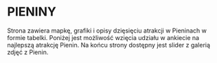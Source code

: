 # PIENINY
Strona zawiera mapkę, grafiki i opisy dzięsięciu atrakcji w Pieninach w formie tabelki. Poniżej jest możliwość wzięcia udziału w ankiecie na najlepszą atrakcję Pienin. Na końcu strony dostępny jest slider z galerią zdjęć z Pienin.
